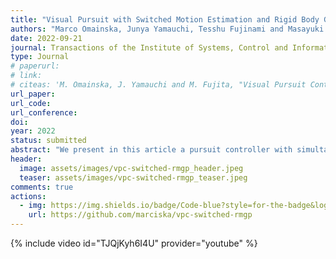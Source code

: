 ```yaml
---
title: "Visual Pursuit with Switched Motion Estimation and Rigid Body Gaussian Processes"
authors: "Marco Omainska, Junya Yamauchi, Tesshu Fujinami and Masayuki Fujita"
date: 2022-09-21
journal: Transactions of the Institute of Systems, Control and Information Engineers
type: Journal
# paperurl:
# link:
# citeas: 'M. Omainska, J. Yamauchi and M. Fujita, "Visual Pursuit Control based on Gaussian Processes with Switched Motion Trajectories", Proc. of the 9th IFAC Symposium on Mechatronic Systems (MS-MoViC), pp. 208-213, 2022.'
url_paper:
url_code:
url_conference:
doi:
year: 2022
status: submitted
abstract: "We present in this article a pursuit controller with simultaneous data-based 3D target motion prediction and switching estimation by a 2D camera when a moving target may switch between multiple motion patterns. The switching target motion is modelled by a new Gaussian Process model for rigid body motions that can predict velocity fields based on observed target motion data and an online switching estimator. We further prove that the proposed methods for motion prediction and visual pursuit ensure stability and demonstrate the increased performance of pursuing a target by a camera-equipped drone in a Digital Twin simulator."
header:
  image: assets/images/vpc-switched-rmgp_header.jpeg
  teaser: assets/images/vpc-switched-rmgp_teaser.jpeg
comments: true
actions:
  - img: https://img.shields.io/badge/Code-blue?style=for-the-badge&logo=visual-studio-code&logoColor=white
    url: https://github.com/marciska/vpc-switched-rmgp
---
```


{% include video id="TJQjKyh6I4U" provider="youtube" %}
